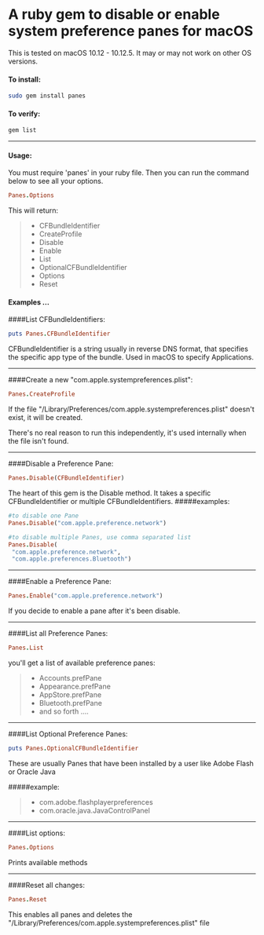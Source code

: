# A ruby gem to disable or enable system preference panes for macOS

This is tested on macOS 10.12 - 10.12.5. It may or may not work on other OS versions.

#### To install:
```bash
sudo gem install panes
```

#### To verify:
```bash
gem list
```

---
#### Usage:
You must require 'panes' in your ruby file. Then you can run the command below to see all your options.
```ruby
Panes.Options
```
This will return:
> - CFBundleIdentifier
> - CreateProfile
> - Disable
> - Enable
> - List
> - OptionalCFBundleIdentifier
> - Options
> - Reset

#### Examples ...

####List CFBundleIdentifiers:

```ruby
puts Panes.CFBundleIdentifier
```
CFBundleIdentifier is a string usually in reverse DNS format, that specifies the specific app type of the bundle. Used in macOS to specify Applications.

---
####Create a new "com.apple.systempreferences.plist":
```ruby
Panes.CreateProfile
```
If the file "/Library/Preferences/com.apple.systempreferences.plist" doesn't exist, it will be created.

There's no real reason to run this independently, it's used internally when the file isn't found.

---
####Disable a Preference Pane:

``` ruby
Panes.Disable(CFBundleIdentifier)
```
The heart of this gem is the Disable method. It takes a specific CFBundleIdentifier or multiple CFBundleIdentifiers.
#####examples:
```ruby
#to disable one Pane
Panes.Disable("com.apple.preference.network")
```
```ruby
#to disable multiple Panes, use comma separated list
Panes.Disable(
 "com.apple.preference.network",
 "com.apple.preferences.Bluetooth")
```
---
####Enable a Preference Pane:
```ruby
Panes.Enable("com.apple.preference.network")
```
If you decide to enable a pane after it's been disable.

---
####List all Preference Panes:
```ruby
Panes.List
```
you'll get a list of available preference panes:
> - Accounts.prefPane
> - Appearance.prefPane
> - AppStore.prefPane
> - Bluetooth.prefPane
> - and so forth ....

---
####List Optional Preference Panes:
```ruby
puts Panes.OptionalCFBundleIdentifier
```
These are usually Panes that have been installed by a user like Adobe Flash or Oracle Java

  #####example:
> - com.adobe.flashplayerpreferences
> - com.oracle.java.JavaControlPanel

---
####List options:
```ruby
Panes.Options
```
Prints available methods

---
####Reset all changes:
```ruby
Panes.Reset
```
This enables all panes and deletes the "/Library/Preferences/com.apple.systempreferences.plist" file

